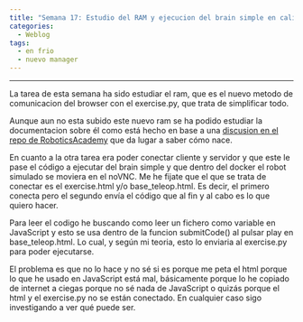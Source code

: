 ```yaml
---
title: "Semana 17: Estudio del RAM y ejecucion del brain simple en caliente"
categories:
  - Weblog
tags:
  - en frio
  - nuevo manager
---
```


---

La tarea de esta semana ha sido estudiar el ram, que es el nuevo metodo de comunicacion del browser con el exercise.py, que trata de simplificar todo.

Aunque aun no esta subido este nuevo ram se ha podido estudiar la documentacion sobre él como está hecho en base a una [discusion en el repo de RoboticsAcademy](https://github.com/JdeRobot/RoboticsAcademy/discussions/1799) que da lugar a saber cómo nace.

En cuanto a la otra tarea era poder conectar cliente y servidor y que este le pase el código a ejecutar del brain simple y que dentro del docker el robot simulado se moviera en el noVNC. Me he fijate que el que se trata de conectar es el exercise.html y/o base_teleop.html. Es decir, el primero conecta pero el segundo envía el código que al fin y al cabo es lo que quiero hacer. 

Para leer el codigo he buscando como leer un fichero como variable en JavaScript y esto se usa dentro de la funcion submitCode() al pulsar play en base_teleop.html.
Lo cual, y según mi teoria, esto lo enviaria al exercise.py para poder ejecutarse. 

El problema es que no lo hace y no sé si es porque me peta el html porque lo que he usado en JavaScript está mal, básicamente porque lo he copiado de internet a ciegas porque no sé nada de JavaScript o quizás porque el html y el exercise.py no se están conectado. En cualquier caso sigo investigando a ver qué puede ser.